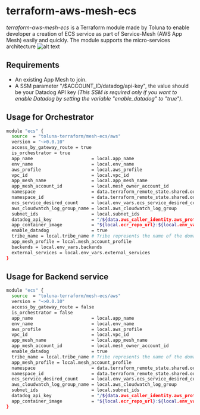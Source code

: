 # terraform-aws-mesh-ecs
*terraform-aws-mesh-ecs* is a Terraform module made by Toluna to enable developer a creation of ECS service as part of Service-Mesh (AWS App Mesh) easily and quickly.
The module supports the micro-services architecture 
![alt text](https://miro.medium.com/max/580/1*GiaSew6ulJAg7Ap9GWOd-w.png)

## Requirements 
- An existing App Mesh to join.
- A SSM parameter "/$ACCOUNT_ID/datadog/api-key", the value should be your Datadog API key *(This SSM is required only if you want to enable Datadog by setting the variable "enable_datadog" to "true")*.

## Usage for Orchestrator
```bash
module "ecs" {
  source  = "toluna-terraform/mesh-ecs/aws"
  version = "~>0.0.10"
  access_by_gateway_route = true
  is_orchestrator = true
  app_name                      = local.app_name
  env_name                      = local.env_name
  aws_profile                   = local.aws_profile
  vpc_id                        = local.vpc_id
  app_mesh_name                 = local.app_mesh_name
  app_mesh_account_id           = local.mesh_owner_account_id
  namespace                     = data.terraform_remote_state.shared.outputs.shared_namespace[0]["${local.app_mesh_name}.${local.tribe_name}.local"].name
  namespace_id                  = data.terraform_remote_state.shared.outputs.shared_namespace[0]["${local.app_mesh_name}.${local.tribe_name}.local"].id
  ecs_service_desired_count     = local.env_vars.ecs_service_desired_count
  aws_cloudwatch_log_group_name = local.aws_cloudwatch_log_group
  subnet_ids                    = local.subnet_ids
  datadog_api_key               = "/${data.aws_caller_identity.aws_profile.account_id}/datadog/api-key"
  app_container_image           = "${local.ecr_repo_url}:${local.env_vars.from_env}"
  enable_datadog                = true
  tribe_name = local.tribe_name # Tribe represents the name of the domain/group. 
  app_mesh_profile = local.mesh_account_profile
  backends = local.env_vars.backends
  external_services = local.env_vars.external_services
}
```

## Usage for Backend service
```bash
module "ecs" {
  source  = "toluna-terraform/mesh-ecs/aws"
  version = "~>0.0.10"
  access_by_gateway_route = false
  is_orchestrator = false
  app_name                      = local.app_name
  env_name                      = local.env_name
  aws_profile                   = local.aws_profile
  vpc_id                        = local.vpc_id
  app_mesh_name                 = local.app_mesh_name
  app_mesh_account_id           = local.mesh_owner_account_id
  enable_datadog                = true
  tribe_name = local.tribe_name # Tribe represents the name of the domain/group. 
  app_mesh_profile = local.mesh_account_profile
  namespace                     = data.terraform_remote_state.shared.outputs.shared_namespace[0]["${local.app_mesh_name}.${local.tribe_name}.local"].name
  namespace_id                  = data.terraform_remote_state.shared.outputs.shared_namespace[0]["${local.app_mesh_name}.${local.tribe_name}.local"].id
  ecs_service_desired_count     = local.env_vars.ecs_service_desired_count
  aws_cloudwatch_log_group_name = local.aws_cloudwatch_log_group
  subnet_ids                    = local.subnet_ids
  datadog_api_key               = "/${data.aws_caller_identity.aws_profile.account_id}/datadog/api-key"
  app_container_image           = "${local.ecr_repo_url}:${local.env_vars.from_env}"
}
```